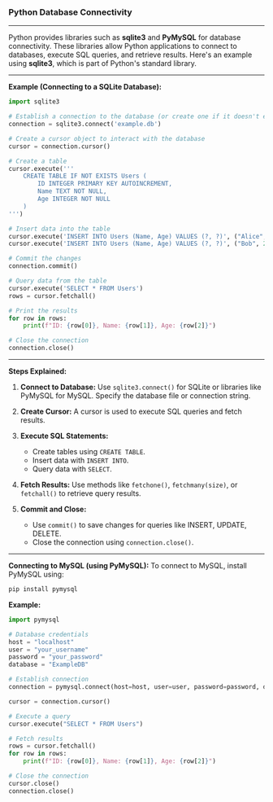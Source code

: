 ﻿### Python Database Connectivity ###

---

Python provides libraries such as **sqlite3** and **PyMySQL** for database connectivity. These libraries allow Python applications to connect to databases, execute SQL queries, and retrieve results. Here's an example using **sqlite3**, which is part of Python's standard library.

---

**Example (Connecting to a SQLite Database):**
```python
import sqlite3

# Establish a connection to the database (or create one if it doesn't exist)
connection = sqlite3.connect('example.db')

# Create a cursor object to interact with the database
cursor = connection.cursor()

# Create a table
cursor.execute('''
    CREATE TABLE IF NOT EXISTS Users (
        ID INTEGER PRIMARY KEY AUTOINCREMENT,
        Name TEXT NOT NULL,
        Age INTEGER NOT NULL
    )
''')

# Insert data into the table
cursor.execute('INSERT INTO Users (Name, Age) VALUES (?, ?)', ("Alice", 30))
cursor.execute('INSERT INTO Users (Name, Age) VALUES (?, ?)', ("Bob", 25))

# Commit the changes
connection.commit()

# Query data from the table
cursor.execute('SELECT * FROM Users')
rows = cursor.fetchall()

# Print the results
for row in rows:
    print(f"ID: {row[0]}, Name: {row[1]}, Age: {row[2]}")

# Close the connection
connection.close()
```

---

**Steps Explained:**

1. **Connect to Database:**
   Use `sqlite3.connect()` for SQLite or libraries like PyMySQL for MySQL. Specify the database file or connection string.

2. **Create Cursor:**
   A cursor is used to execute SQL queries and fetch results.

3. **Execute SQL Statements:**
   - Create tables using `CREATE TABLE`.
   - Insert data with `INSERT INTO`.
   - Query data with `SELECT`.

4. **Fetch Results:**
   Use methods like `fetchone()`, `fetchmany(size)`, or `fetchall()` to retrieve query results.

5. **Commit and Close:**
   - Use `commit()` to save changes for queries like INSERT, UPDATE, DELETE.
   - Close the connection using `connection.close()`.

---

**Connecting to MySQL (using PyMySQL):**
To connect to MySQL, install PyMySQL using:
```bash
pip install pymysql
```

**Example:**
```python
import pymysql

# Database credentials
host = "localhost"
user = "your_username"
password = "your_password"
database = "ExampleDB"

# Establish connection
connection = pymysql.connect(host=host, user=user, password=password, database=database)

cursor = connection.cursor()

# Execute a query
cursor.execute("SELECT * FROM Users")

# Fetch results
rows = cursor.fetchall()
for row in rows:
    print(f"ID: {row[0]}, Name: {row[1]}, Age: {row[2]}")

# Close the connection
cursor.close()
connection.close()
```
